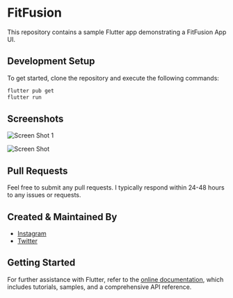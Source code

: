 # FitFusion

This repository contains a sample Flutter app demonstrating a FitFusion App UI. 

## Development Setup

To get started, clone the repository and execute the following commands:

```sh
flutter pub get
flutter run
```

## Screenshots

![Screen Shot 1]()

![Screen Shot]()

## Pull Requests

Feel free to submit any pull requests. I typically respond within 24-48 hours to any issues or requests.

## Created & Maintained By

- [Instagram](https://www.instagram.com/iprakharv/)
- [Twitter](https://twitter.com/iPrakharV)

## Getting Started

For further assistance with Flutter, refer to the [online documentation](https://flutter.dev/docs), which includes tutorials, samples, and a comprehensive API reference.